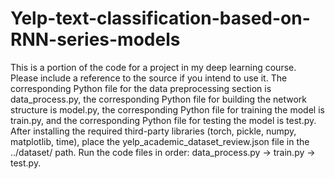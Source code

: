 # Yelp-text-classification-based-on-RNN-series-models
This is a portion of the code for a project in my deep learning course. Please include a reference to the source if you intend to use it.
The corresponding Python file for the data preprocessing section is data_process.py, the corresponding Python file for building the network structure is model.py, the corresponding Python file for training the model is train.py, and the corresponding Python file for testing the model is test.py. After installing the required third-party libraries (torch, pickle, numpy, matplotlib, time), place the yelp_academic_dataset_review.json file in the ../dataset/ path. Run the code files in order: data_process.py → train.py → test.py.
